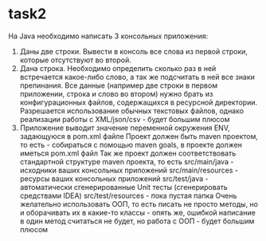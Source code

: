 # task2
На Java необходимо написать 3 консольных приложения:
1) Даны две строки. Вывести в консоль все слова из первой строки, 
которые отсутствуют во второй.
2) Дана строка. Необходимо определить сколько раз в ней встречается 
какое-либо слово, а так же подсчитать в ней все знаки препинания.
Все данные (например две строки в первом приложении, строка и слово во 
втором) нужно брать из конфигурационных файлов, содержащихся в ресурсной 
директории. Разрешается использование обычных текстовых файлов, однако 
реализации работы с XML/json/csv - будет большим плюсом
3) Приложение выводит значение переменной окружения ENV, задающуюся в pom.xml файле
Проект должен быть maven проектом, то есть - собираться с помощью maven 
goals, в проекте должен иметься pom.xml файл
Так же проект должен соответствовать стандартной структуре maven 
проекта, то есть
src/main/java - исходники ваших консольных приложений
src/main/resources - ресурсы ваших консольных приложений
src/test/java - автоматически сгенерированные Unit тесты (сгенерировать 
средствами IDEA)
src/test/resources - пока пустая папка
Очень желательно использовать ООП, то есть писать не просто методы, но и 
оборачивать их в какие-то классы - опять же, ошибкой написание в один 
метод считаться не будет, но работа с ООП - будет большим плюсом
